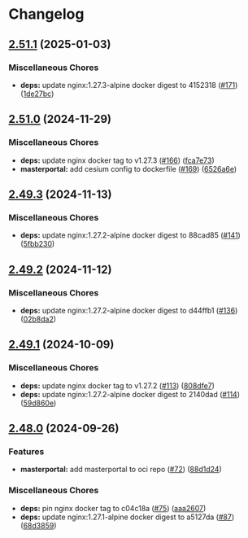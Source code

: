 # Changelog

## [2.51.1](https://github.com/teutonet/oci-images/compare/masterportal-v2-v2.51.0...masterportal-v2-v2.51.1) (2025-01-03)


### Miscellaneous Chores

* **deps:** update nginx:1.27.3-alpine docker digest to 4152318 ([#171](https://github.com/teutonet/oci-images/issues/171)) ([1de27bc](https://github.com/teutonet/oci-images/commit/1de27bce6caa44cd01eaf98f59debb62a2859566))

## [2.51.0](https://github.com/teutonet/oci-images/compare/masterportal-v2-v2.49.4...masterportal-v2-v2.48.0) (2024-11-29)


### Miscellaneous Chores

* **deps:** update nginx docker tag to v1.27.3 ([#166](https://github.com/teutonet/oci-images/issues/166)) ([fca7e73](https://github.com/teutonet/oci-images/commit/fca7e736fbee3de8fb75c51b144c84f1496a895e))
* **masterportal:** add cesium config to dockerfile ([#169](https://github.com/teutonet/oci-images/issues/169)) ([6526a6e](https://github.com/teutonet/oci-images/commit/6526a6e43be87847c5ac83176efda21775528bc9))

## [2.49.3](https://github.com/teutonet/oci-images/compare/masterportal-v2-v2.49.2...masterportal-v2-v2.49.3) (2024-11-13)


### Miscellaneous Chores

* **deps:** update nginx:1.27.2-alpine docker digest to 88cad85 ([#141](https://github.com/teutonet/oci-images/issues/141)) ([5fbb230](https://github.com/teutonet/oci-images/commit/5fbb23087d99e000e930fa47031ce5fe9d4fead9))

## [2.49.2](https://github.com/teutonet/oci-images/compare/masterportal-v2-v2.49.1...masterportal-v2-v2.49.2) (2024-11-12)


### Miscellaneous Chores

* **deps:** update nginx:1.27.2-alpine docker digest to d44ffb1 ([#136](https://github.com/teutonet/oci-images/issues/136)) ([02b8da2](https://github.com/teutonet/oci-images/commit/02b8da2e4df2474bbda401289f0396e02f4f3e48))

## [2.49.1](https://github.com/teutonet/oci-images/compare/masterportal-v2-v2.49.0...masterportal-v2-v2.49.1) (2024-10-09)


### Miscellaneous Chores

* **deps:** update nginx docker tag to v1.27.2 ([#113](https://github.com/teutonet/oci-images/issues/113)) ([808dfe7](https://github.com/teutonet/oci-images/commit/808dfe7078bf2ecf46e9db1fe16b78dfc79e9d26))
* **deps:** update nginx:1.27.2-alpine docker digest to 2140dad ([#114](https://github.com/teutonet/oci-images/issues/114)) ([59d860e](https://github.com/teutonet/oci-images/commit/59d860e2823eadc938f83de79b43c48be70e08c3))

## [2.48.0](https://github.com/teutonet/oci-images/compare/masterportal-v2-v2.48.0...masterportal-v2-v2.48.0) (2024-09-26)


### Features

* **masterportal:** add masterportal to oci repo ([#72](https://github.com/teutonet/oci-images/issues/72)) ([88d1d24](https://github.com/teutonet/oci-images/commit/88d1d24d4851db5b874a739324e28b3e90121de8))


### Miscellaneous Chores

* **deps:** pin nginx docker tag to c04c18a ([#75](https://github.com/teutonet/oci-images/issues/75)) ([aaa2607](https://github.com/teutonet/oci-images/commit/aaa2607ea0f6d36c533b0750046ac838353547a8))
* **deps:** update nginx:1.27.1-alpine docker digest to a5127da ([#87](https://github.com/teutonet/oci-images/issues/87)) ([68d3859](https://github.com/teutonet/oci-images/commit/68d385919f78f6f94ed05dbd50b8caa01f223d35))
